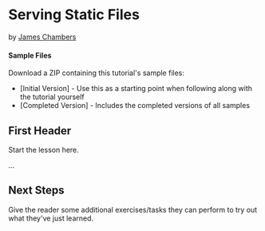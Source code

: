 # Serving Static Files
by [James Chambers](http://jameschambers.com)

#### Sample Files
Download a ZIP containing this tutorial's sample files:
- [Initial Version] - Use this as a starting point when following along with the tutorial yourself
- [Completed Version] - Includes the completed versions of all samples


## First Header

Start the lesson here.

...


## Next Steps

Give the reader some additional exercises/tasks they can perform to try out what they've just learned.